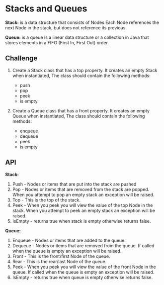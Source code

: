 # Stacks and Queues

**Stack:** is a data structure that consists of Nodes Each Node references the next Node in the stack, but does not reference its previous.

**Queue:** is a queue is a linear data structure or a collection in Java that stores elements in a FIFO (First In, First Out) order.

## Challenge

1. Create a Stack class that has a top property. It creates an empty Stack when instantiated, The class should contain the following methods:
    - push
    - pop
    - peek
    - is empty

2. Create a Queue class that has a front property. It creates an empty Queue when instantiated, The class should contain the following methods:
    - enqueue
    - dequeue
    - peek
    - is empty

## API

**Stack:**

1. Push - Nodes or items that are put into the stack are pushed
2. Pop - Nodes or items that are removed from the stack are popped. When you attempt to pop an empty stack an exception will be raised.
3. Top - This is the top of the stack.
4. Peek - When you peek you will view the value of the top Node in the stack. When you attempt to peek an empty stack an exception will be raised.
5. IsEmpty - returns true when stack is empty otherwise returns false.

**Queue:**

1. Enqueue - Nodes or items that are added to the queue.
2. Dequeue - Nodes or items that are removed from the queue. If called when the queue is empty an exception will be raised.
3. Front - This is the front/first Node of the queue.
4. Rear - This is the rear/last Node of the queue.
5. Peek - When you peek you will view the value of the front Node in the queue. If called when the queue is empty an exception will be raised.
6. IsEmpty - returns true when queue is empty otherwise returns false.
